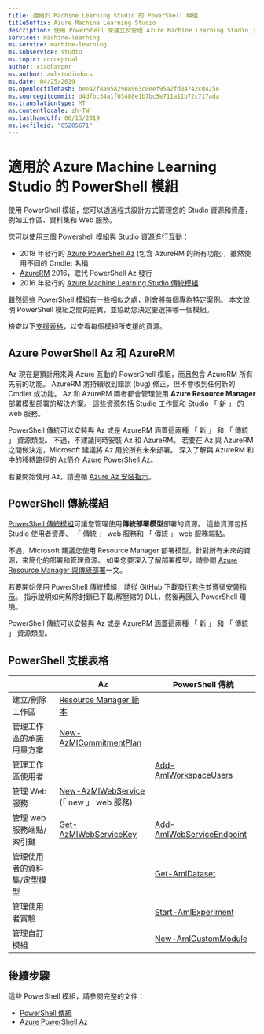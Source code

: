 ```yaml
---
title: 適用於 Machine Learning Studio 的 PowerShell 模組
titleSuffix: Azure Machine Learning Studio
description: 使用 PowerShell 來建立及管理 Azure Machine Learning Studio 工作區、實驗、Web 服務等。
services: machine-learning
ms.service: machine-learning
ms.subservice: studio
ms.topic: conceptual
author: xiaoharper
ms.author: amlstudiodocs
ms.date: 04/25/2019
ms.openlocfilehash: bee42f8a9582908963c0eef95a2fd04742cd425e
ms.sourcegitcommit: d4dfbc34a1f03488e1b7bc5e711a11b72c717ada
ms.translationtype: MT
ms.contentlocale: zh-TW
ms.lasthandoff: 06/13/2019
ms.locfileid: "65205671"
---
```

# <a name="powershell-modules-for-azure-machine-learning-studio"></a>適用於 Azure Machine Learning Studio 的 PowerShell 模組

使用 PowerShell 模組，您可以透過程式設計方式管理您的 Studio 資源和資產，例如工作區、資料集和 Web 服務。

您可以使用三個 Powershell 模組與 Studio 資源進行互動：

* 2018 年發行的 [Azure PowerShell Az](#az-rm) (包含 AzureRM 的所有功能)，雖然使用不同的 Cmdlet 名稱
* [AzureRM](#az-rm) 2016，取代 PowerShell Az 發行
* 2016 年發行的 [Azure Machine Learning Studio 傳統模組](#classic)

雖然這些 PowerShell 模組有一些相似之處，則會將每個專為特定案例。 本文說明 PowerShell 模組之間的差異，並協助您決定要選擇哪一個模組。  

檢查以下[支援表格](#support-table)，以查看每個模組所支援的資源。 

## <a name="az-rm"></a> Azure PowerShell Az 和 AzureRM

Az 現在是預計用來與 Azure 互動的 PowerShell 模組，而且包含 AzureRM 所有先前的功能。 AzureRM 將持續收到錯誤 (bug) 修正，但不會收到任何新的 Cmdlet 或功能。  Az 和 AzureRM 兩者都會管理使用 **Azure Resource Manager** 部署模型部署的解決方案。 這些資源包括 Studio 工作區和 Studio 「 新 」 的 web 服務。 

PowerShell 傳統可以安裝與 Az 或是 AzureRM 涵蓋這兩種 「 新 」 和 「 傳統 」 資源類型。 不過，不建議同時安裝 Az 和 AzureRM。 若要在 Az 與 AzureRM 之間做決定，Microsoft 建議將 Az 用於所有未來部署。  深入了解與 AzureRM 和中的移轉路徑的 Az[簡介 Azure PowerShell Az](https://docs.microsoft.com/powershell/azure/new-azureps-module-az)。

若要開始使用 Az，請遵循 [Azure Az 安裝指示](https://docs.microsoft.com/powershell/azure/install-az-ps)。

## <a name="classic"></a>PowerShell 傳統模組

[PowerShell 傳統模組](https://aka.ms/amlps)可讓您管理使用**傳統部署模型**部署的資源。 這些資源包括 Studio 使用者資產、 「 傳統 」 web 服務和 「 傳統 」 web 服務端點。

不過，Microsoft 建議您使用 Resource Manager 部署模型，針對所有未來的資源，來簡化的部署和管理資源。 如果您要深入了解部署模型，請參閱 [Azure Resource Manager 與傳統部署](https://docs.microsoft.com/azure/azure-resource-manager/resource-manager-deployment-model)一文。

若要開始使用 PowerShell 傳統模組，請從 GitHub 下載[發行套件](https://github.com/hning86/azuremlps/releases)並遵循[安裝指示](https://github.com/hning86/azuremlps/blob/master/README.md)。 指示說明如何解除封鎖已下載/解壓縮的 DLL，然後再匯入 PowerShell 環境。

PowerShell 傳統可以安裝與 Az 或是 AzureRM 涵蓋這兩種 「 新 」 和 「 傳統 」 資源類型。

## <a name="support-table"></a> PowerShell 支援表格


| | **Az** |  **PowerShell 傳統** |
| --- | --- | --- |
| 建立/刪除工作區 | [Resource Manager 範本](https://docs.microsoft.com/azure/machine-learning/studio/deploy-with-resource-manager-template) |  |
| 管理工作區的承諾用量方案 | [New-AzMlCommitmentPlan](https://docs.microsoft.com/powershell/module/az.machinelearning/new-azmlcommitmentplan) | |
| 管理工作區使用者 |  | [Add-AmlWorkspaceUsers](https://github.com/hning86/azuremlps#add-amlworkspaceusers)|
| 管理 Web 服務 | [New-AzMlWebService](https://docs.microsoft.com/powershell/module/az.machinelearning/new-azmlwebservice) <br>(「 new 」 web 服務)|| [New-AmlWebService](https://github.com/hning86/azuremlps#manage-classic-web-service) <br>(「 傳統 」 web 服務) |
| 管理 web 服務端點/索引鍵 |  [Get-AzMlWebServiceKey](https://docs.microsoft.com/powershell/module/az.machinelearning/get-azmlwebservicekey)|  [Add-AmlWebServiceEndpoint](https://github.com/hning86/azuremlps#manage-classic-web-servcie-endpoint)|
| 管理使用者的資料集/定型模型| | [Get-AmlDataset](https://github.com/hning86/azuremlps#manage-user-assets-dataset-trained-model-transform) |
| 管理使用者實驗 |  | [Start-AmlExperiment](https://github.com/hning86/azuremlps#manage-experiment) |
| 管理自訂模組 | | [New-AmlCustomModule](https://github.com/hning86/azuremlps#manage-custom-module) |


## <a name="next-steps"></a>後續步驟
這些 PowerShell 模組，請參閱完整的文件：
* [PowerShell 傳統](https://aka.ms/amlps)
* [Azure PowerShell Az](https://docs.microsoft.com/powershell/module/az.machinelearning/#machine_learning)
